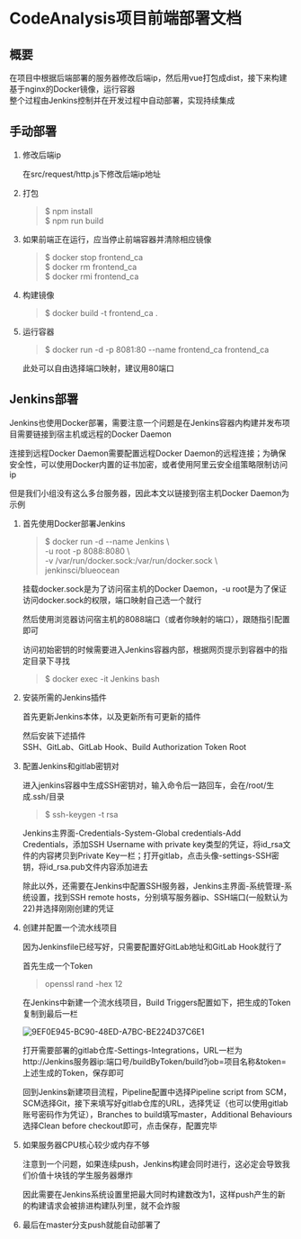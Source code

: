 # CodeAnalysis项目前端部署文档

## 概要

在项目中根据后端部署的服务器修改后端ip，然后用vue打包成dist，接下来构建基于nginx的Docker镜像，运行容器  
整个过程由Jenkins控制并在开发过程中自动部署，实现持续集成  

## 手动部署

1. 修改后端ip

    在src/request/http.js下修改后端ip地址  

2. 打包

    > $ npm install  
    > $ npm run build

3. 如果前端正在运行，应当停止前端容器并清除相应镜像

    > $ docker stop frontend_ca  
    > $ docker rm frontend_ca  
    > $ docker rmi frontend_ca  

4. 构建镜像

    > $ docker build -t frontend_ca .

5. 运行容器

    > $ docker run -d -p 8081:80 --name frontend_ca frontend_ca

    此处可以自由选择端口映射，建议用80端口

## Jenkins部署

Jenkins也使用Docker部署，需要注意一个问题是在Jenkins容器内构建并发布项目需要链接到宿主机或远程的Docker Daemon  

连接到远程Docker Daemon需要配置远程Docker Daemon的远程连接；为确保安全性，可以使用Docker内置的证书加密，或者使用阿里云安全组策略限制访问ip  

但是我们小组没有这么多台服务器，因此本文以链接到宿主机Docker Daemon为示例  

1. 首先使用Docker部署Jenkins

    > $ docker run -d --name Jenkins \\  
    > -u root -p 8088:8080 \\  
    > -v /var/run/docker.sock:/var/run/docker.sock \\  
    > jenkinsci/blueocean  

    挂载docker.sock是为了访问宿主机的Docker Daemon，-u root是为了保证访问docker.sock的权限，端口映射自己选一个就行  

    然后使用浏览器访问宿主机的8088端口（或者你映射的端口），跟随指引配置即可  

    访问初始密钥的时候需要进入Jenkins容器内部，根据网页提示到容器中的指定目录下寻找

    > $ docker exec -it Jenkins bash

2. 安装所需的Jenkins插件

    首先更新Jenkins本体，以及更新所有可更新的插件

    然后安装下述插件  
    SSH、GitLab、GitLab Hook、Build Authorization Token Root

3. 配置Jenkins和gitlab密钥对

    进入jenkins容器中生成SSH密钥对，输入命令后一路回车，会在/root/生成.ssh/目录

    > $ ssh-keygen -t rsa

    Jenkins主界面-Credentials-System-Global credentials-Add Credentials，添加SSH Username with private key类型的凭证，将id_rsa文件的内容拷贝到Private Key一栏；打开gitlab，点击头像-settings-SSH密钥，将id_rsa.pub文件内容添加进去

    除此以外，还需要在Jenkins中配置SSH服务器，Jenkins主界面-系统管理-系统设置，找到SSH remote hosts，分别填写服务器ip、SSH端口(一般默认为22)并选择刚刚创建的凭证

4. 创建并配置一个流水线项目

    因为Jenkinsfile已经写好，只需要配置好GitLab地址和GitLab Hook就行了

    首先生成一个Token

    > openssl rand -hex 12

    在Jenkins中新建一个流水线项目，Build Triggers配置如下，把生成的Token复制到最后一栏

    ![9EF0E945-BC90-48ED-A7BC-BE224D37C6E1](/Users/macbook/Downloads/9EF0E945-BC90-48ED-A7BC-BE224D37C6E1.jpeg)

    打开需要部署的gitlab仓库-Settings-Integrations，URL一栏为http://Jenkins服务器ip:端口号/buildByToken/build?job=项目名称&token=上述生成的Token，保存即可

    回到Jenkins新建项目流程，Pipeline配置中选择Pipeline script from SCM，SCM选择Git，接下来填写好gitlab仓库的URL，选择凭证（也可以使用gitlab账号密码作为凭证），Branches to build填写master，Additional Behaviours选择Clean before checkout即可，点击保存，配置完毕

5. 如果服务器CPU核心较少或内存不够

    注意到一个问题，如果连续push，Jenkins构建会同时进行，这必定会导致我们价值十块钱的学生服务器爆炸  

    因此需要在Jenkins系统设置里把最大同时构建数改为1，这样push产生的新的构建请求会被排进构建队列里，就不会炸服

6. 最后在master分支push就能自动部署了
